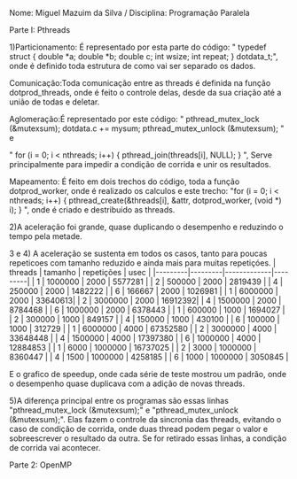 Nome: Miguel Mazuim da Silva / Disciplina: Programação Paralela

Parte I: Pthreads

1)Particionamento: É representado por esta parte do código:
" typedef struct 
 {
   double *a;
   double *b;
   double c; 
   int wsize;
   int repeat; 
 } dotdata_t;", onde é definido toda estrutura de como vai ser separado os dados.
 
 Comunicação:Toda comunicação entre as threads é definida na função dotprod_threads, onde é feito o controle delas, desde da sua criação até a união de todas e deletar.
 
 Aglomeração:É representado por este código:
 "  pthread_mutex_lock (&mutexsum);
   dotdata.c += mysum;
   pthread_mutex_unlock (&mutexsum);
"  e

" for (i = 0; i < nthreads; i++) {
      pthread_join(threads[i], NULL);
   }
", Serve principalmente para impedir a condição de corrida e unir os resultados.

 Mapeamento: É feito em dois trechos do código, toda a função dotprod_worker, onde é realizado os calculos e este trecho:
 "for (i = 0; i < nthreads; i++) {
      pthread_create(&threads[i], &attr, dotprod_worker, (void *) i);
   }
", onde é criado e destribuido as threads.

2)A aceleração foi grande, quase duplicando o desempenho e reduzindo o tempo pela metade.

3 e 4) 
A aceleração se sustenta em todos os casos, tanto para poucas repeticoes com tamanho reduzido e ainda mais para muitas repetiçóes.
| threads | tamanho | repetições  | usec    | 
|---------|---------|-------------|---------| 
| 1       | 1000000 | 2000        | 5577281 | 
| 2       | 500000  | 2000        | 2819439 | 
| 4       | 250000  | 2000        | 1482222 | 
| 6       | 166667  | 2000        | 1026981 | 
| 1       | 6000000 | 2000        | 33640613| 
| 2       | 3000000 | 2000        | 16912392| 
| 4       | 1500000 | 2000        | 8784468 | 
| 6       | 1000000 | 2000        | 6378443 |
| 1       | 600000  | 1000        | 1694027 | 
| 2       | 300000  | 1000        | 849157  | 
| 4       | 150000  | 1000        | 430100  | 
| 6       | 100000  | 1000        | 312729  | 
| 1       | 6000000 | 4000        | 67352580 | 
| 2       | 3000000 | 4000        | 33648448 | 
| 4       | 1500000 | 4000        | 17397380 | 
| 6       | 1000000 | 4000        | 12884853 | 
| 1       | 6000    | 1000000     | 16737025 | 
| 2       | 3000    | 1000000     | 8360447 | 
| 4       | 1500    | 1000000     | 4258185 | 
| 6       | 1000    | 1000000     | 3050845 | 

E o grafico de speedup, onde cada série de teste mostrou um padrão, onde o desempenho quase duplicava com a adição de novas threads.
<img source="speedup.png">

5)A diferença principal entre os programas são essas linhas "pthread_mutex_lock (&mutexsum);" e "pthread_mutex_unlock (&mutexsum);". Elas fazem o controle da sincronia das threads, evitando o caso de condição de corrida, onde duas thread podem pegar o valor e sobreescrever o resultado da outra. Se for retirado essas linhas, a condição de corrida vai acontecer.

Parte 2: OpenMP

